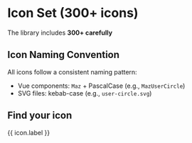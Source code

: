 # Icon Set (300+ icons)

The library includes **300+ carefully**

## Icon Naming Convention

All icons follow a consistent naming pattern:

- Vue components: `Maz` + PascalCase (e.g., `MazUserCircle`)
- SVG files: kebab-case (e.g., `user-circle.svg`)

## Find your icon

<ComponentDemo>
  <div class="maz-flex maz-flex-col maz-gap-4">
    <div class="maz-flex maz-gap-2 maz-items-start">
      <MazInput v-model="search" label="Search icon" @update:model-value="search = $event.trim()" :left-icon="MazIcons.MazMagnifyingGlass" class="flex-1" :assistive-text="`${filteredIcons.length} icons found`" />
    </div>
    <div class="maz-grid maz-grid-cols-3 maz-gap-2">
      <div v-for="icon in filteredIcons" :key="icon.label" class="maz-flex maz-flex-col maz-items-center maz-gap-3 maz-text-center maz-border maz-border-solid maz-border-divider maz-rounded maz-p-4 maz-truncate hover:maz-bg-surface-600/50 dark:hover:maz-bg-surface-400">
        <Component :is="icon.value" class="maz-text-3xl" />
        <span class="maz-text-xs maz-text-muted maz-truncate">{{ icon.label }}</span>
        <div class="maz-flex maz-flex-row maz-gap-2 maz-w-full">
          <MazBtn v-tooltip="'Copy Name'" class="maz-flex-1" size="xs" color="background" outlined @click="copyIcon(icon.label)" :icon="MazClipboardDocument" />
          <MazBtn v-tooltip="'Copy Import'" class="maz-flex-1" size="xs" color="background" outlined @click="copyIconImport(icon.label)" :icon="MazClipboardDocumentList" />
        </div>
      </div>
    </div>
  </div>
</ComponentDemo>

<script setup>
import { ref, computed } from 'vue'
import { useToast } from 'maz-ui/composables/useToast'
import { vTooltip } from 'maz-ui/directives/vTooltip'
import { MazClipboardDocument, MazClipboardDocumentList } from '@maz-ui/icons'

const MazIcons = await import('@maz-ui/icons')
const { success} = useToast()

const icons = Object.entries(MazIcons).map(([name, component]) => ({
  label: name,
  value: component,
}))

const search = ref()

const filteredIcons = computed(() => {
  const _search = search.value?.toLowerCase().replace(/\s/g, '')
  if (!_search) return icons

  return icons.filter(icon => icon.label.toLowerCase().includes(_search) || _search.includes(icon.label.toLowerCase()))
})

const copyIcon = (icon) => {
  navigator.clipboard.writeText(icon)
  success('Icon copied to clipboard')
}

const copyIconImport = (icon) => {
  navigator.clipboard.writeText(`import { ${icon} } from '@maz-ui/icons'`)
  success('Icon import copied to clipboard')
}
</script>
